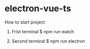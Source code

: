 # electron-vue-ts

How to start project
1. Frist terminal
$ npm run watch

2. Second terminal
$ npm run electron
